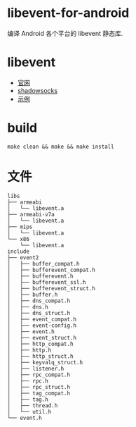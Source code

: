 # libevent-for-android

编译 Android 各个平台的 libevent 静态库.

# libevent

- [官网](http://libevent.org/)
- [shadowsocks](https://github.com/shadowsocks/libevent)
- [示例](https://github.com/jasonish/libevent-examples)

# build
```
make clean && make && make install
```

# 文件

```
libs
├── armeabi
│   └── libevent.a
├── armeabi-v7a
│   └── libevent.a
├── mips
│   └── libevent.a
└── x86
    └── libevent.a
include
├── event2
│   ├── buffer_compat.h
│   ├── bufferevent_compat.h
│   ├── bufferevent.h
│   ├── bufferevent_ssl.h
│   ├── bufferevent_struct.h
│   ├── buffer.h
│   ├── dns_compat.h
│   ├── dns.h
│   ├── dns_struct.h
│   ├── event_compat.h
│   ├── event-config.h
│   ├── event.h
│   ├── event_struct.h
│   ├── http_compat.h
│   ├── http.h
│   ├── http_struct.h
│   ├── keyvalq_struct.h
│   ├── listener.h
│   ├── rpc_compat.h
│   ├── rpc.h
│   ├── rpc_struct.h
│   ├── tag_compat.h
│   ├── tag.h
│   ├── thread.h
│   └── util.h
└── event.h
```

